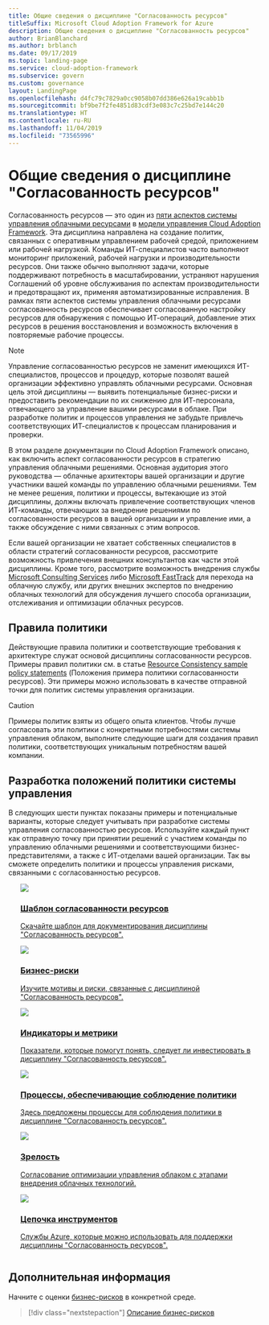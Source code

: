 ```yaml
---
title: Общие сведения о дисциплине "Согласованность ресурсов"
titleSuffix: Microsoft Cloud Adoption Framework for Azure
description: Общие сведения о дисциплине "Согласованность ресурсов"
author: BrianBlanchard
ms.author: brblanch
ms.date: 09/17/2019
ms.topic: landing-page
ms.service: cloud-adoption-framework
ms.subservice: govern
ms.custom: governance
layout: LandingPage
ms.openlocfilehash: d4fc79c7829a0cc9058b07dd386e626a19cabb1b
ms.sourcegitcommit: bf9be7f2fe4851d83cdf3e083c7c25bd7e144c20
ms.translationtype: HT
ms.contentlocale: ru-RU
ms.lasthandoff: 11/04/2019
ms.locfileid: "73565996"
---
```

# <a name="resource-consistency-discipline-overview"></a>Общие сведения о дисциплине "Согласованность ресурсов"

Согласованность ресурсов — это один из [пяти аспектов системы управления облачными ресурсами](../governance-disciplines.md) в [модели управления Cloud Adoption Framework](../index.md). Эта дисциплина направлена на создание политик, связанных с оперативным управлением рабочей средой, приложением или рабочей нагрузкой. Команды ИТ-специалистов часто выполняют мониторинг приложений, рабочей нагрузки и производительности ресурсов. Они также обычно выполняют задачи, которые поддерживают потребность в масштабировании, устраняют нарушения Соглашений об уровне обслуживания по аспектам производительности и предотвращают их, применяя автоматизированные исправления. В рамках пяти аспектов системы управления облачными ресурсами согласованность ресурсов обеспечивает согласованную настройку ресурсов для обнаружения с помощью ИТ-операций, добавление этих ресурсов в решения восстановления и возможность включения в повторяемые рабочие процессы.

> [!NOTE]
> Управление согласованностью ресурсов не заменит имеющихся ИТ-специалистов, процессов и процедур, которые позволят вашей организации эффективно управлять облачными ресурсами. Основная цель этой дисциплины — выявить потенциальные бизнес-риски и предоставить рекомендации по их снижению для ИТ-персонала, отвечающего за управление вашими ресурсами в облаке. При разработке политик и процессов управления не забудьте привлечь соответствующих ИТ-специалистов к процессам планирования и проверки.

В этом разделе документации по Cloud Adoption Framework описано, как включить аспект согласованности ресурсов в стратегию управления облачными решениями. Основная аудитория этого руководства — облачные архитекторы вашей организации и другие участники вашей команды по управлению облачными решениями. Тем не менее решения, политики и процессы, вытекающие из этой дисциплины, должны включать привлечение соответствующих членов ИТ-команды, отвечающих за внедрение решениями по согласованности ресурсов в вашей организации и управление ими, а также обсуждение с ними связанных с этим вопросов.

Если вашей организации не хватает собственных специалистов в области стратегий согласованности ресурсов, рассмотрите возможность привлечения внешних консультантов как части этой дисциплины. Кроме того, рассмотрите возможность внедрения службы [Microsoft Consulting Services](https://www.microsoft.com/enterprise/services) либо [Microsoft FastTrack](https://azure.microsoft.com/programs/azure-fasttrack) для перехода на облачную службу, или других внешних экспертов по внедрению облачных технологий для обсуждения лучшего способа организации, отслеживания и оптимизации облачных ресурсов.

## <a name="policy-statements"></a>Правила политики

Действующие правила политики и соответствующие требования к архитектуре служат основой дисциплины согласованности ресурсов. Примеры правил политики см. в статье [Resource Consistency sample policy statements](./policy-statements.md) (Положения примера политики согласованности ресурсов). Эти примеры можно использовать в качестве отправной точки для политик системы управления организации.

> [!CAUTION]
> Примеры политик взяты из общего опыта клиентов. Чтобы лучше согласовать эти политики с конкретными потребностями системы управления облаком, выполните следующие шаги для создания правил политики, соответствующих уникальным потребностям вашей компании.

## <a name="develop-governance-policy-statements"></a>Разработка положений политики системы управления

В следующих шести пунктах показаны примеры и потенциальные варианты, которые следует учитывать при разработке системы управления согласованностью ресурсов. Используйте каждый пункт как отправную точку при принятии решений с участием команды по управлению облачными решениями и соответствующими бизнес-представителями, а также с ИТ-отделами вашей организации. Так вы сможете определить политики и процессы управления рисками, связанными с согласованностью ресурсов.

<!-- markdownlint-disable MD033 -->

<ul class="panelContent cardsE">
<li style="display: flex; flex-direction: column;">
    <a href="./template.md">
        <div class="cardSize">
            <div class="cardPadding" >
                <div class="card" >
                    <div class="cardImageOuter">
                        <div class="cardImage">
                            <img src="../../_images/govern/process-template.png" class="x-hidden-focus"/>
                        </div>
                    </div>
                    <div class="cardText" style="padding-left:0px;">
                        <h3>Шаблон согласованности ресурсов</h3>
                        <p class="x-hidden-focus">Скачайте шаблон для документирования дисциплины "Согласованность ресурсов".</p>
                    </div>
                </div>
            </div>
        </div>
    </a>
</li><li style="display: flex; flex-direction: column;">
    <a href="./business-risks.md">
        <div class="cardSize">
            <div class="cardPadding" >
                <div class="card" >
                    <div class="cardImageOuter">
                        <div class="cardImage">
                            <img src="../../_images/govern/process-risks.png" class="x-hidden-focus"/>
                        </div>
                    </div>
                    <div class="cardText" style="padding-left:0px;">
                        <h3>Бизнес-риски</h3>
                        <p class="x-hidden-focus">Изучите мотивы и риски, связанные с дисциплиной "Согласованность ресурсов".</p>
                    </div>
                </div>
            </div>
        </div>
    </a>
</li>
<li style="display: flex; flex-direction: column;">
    <a href="./metrics-tolerance.md">
        <div class="cardSize">
            <div class="cardPadding" >
                <div class="card" >
                    <div class="cardImageOuter">
                        <div class="cardImage">
                            <img src="../../_images/govern/process-metrics.png" class="x-hidden-focus"/>
                        </div>
                    </div>
                    <div class="cardText" style="padding-left:0px;">
                        <h3>Индикаторы и метрики</h3>
                        <p class="x-hidden-focus">Показатели, которые помогут понять, следует ли инвестировать в дисциплину "Согласованность ресурсов".</p>
                    </div>
                </div>
            </div>
        </div>
    </a>
</li>
<li style="display: flex; flex-direction: column;">
    <a href="./compliance-processes.md">
        <div class="cardSize">
            <div class="cardPadding" >
                <div class="card" >
                    <div class="cardImageOuter">
                        <div class="cardImage">
                            <img src="../../_images/govern/process-enforce.png" class="x-hidden-focus"/>
                        </div>
                    </div>
                    <div class="cardText" style="padding-left:0px;">
                        <h3>Процессы, обеспечивающие соблюдение политики</h3>
                        <p class="x-hidden-focus">Здесь предложены процессы для соблюдения политики в дисциплине "Согласованность ресурсов".</p>
                    </div>
                </div>
            </div>
        </div>
    </a>
</li>
<li style="display: flex; flex-direction: column;">
    <a href="./discipline-improvement.md">
        <div class="cardSize">
            <div class="cardPadding" >
                <div class="card" >
                    <div class="cardImageOuter">
                        <div class="cardImage">
                            <img src="../../_images/govern/process-maturity.png" class="x-hidden-focus"/>
                        </div>
                    </div>
                    <div class="cardText" style="padding-left:0px;">
                        <h3>Зрелость</h3>
                        <p class="x-hidden-focus">Согласование оптимизации управления облаком с этапами внедрения облачных технологий.</p>
                    </div>
                </div>
            </div>
        </div>
    </a>
</li>
<li style="display: flex; flex-direction: column;">
    <a href="./toolchain.md">
        <div class="cardSize">
            <div class="cardPadding" >
                <div class="card" >
                    <div class="cardImageOuter">
                        <div class="cardImage">
                            <img src="../../_images/govern/process-toolchain.png" class="x-hidden-focus"/>
                        </div>
                    </div>
                    <div class="cardText" style="padding-left:0px;">
                        <h3>Цепочка инструментов</h3>
                        <p class="x-hidden-focus">Службы Azure, которые можно использовать для поддержки дисциплины "Согласованность ресурсов".</p>
                    </div>
                </div>
            </div>
        </div>
    </a>
</li>
</ul>

## <a name="next-steps"></a>Дополнительная информация

Начните с оценки [бизнес-рисков](./business-risks.md) в конкретной среде.

> [!div class="nextstepaction"]
> [Описание бизнес-рисков](./business-risks.md)
